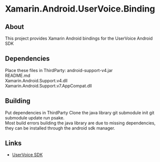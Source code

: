 # Xamarin.Android.UserVoice.Binding #

## About ##

This project provides Xamarin Android bindings for the UserVoice Android SDK

## Dependencies ##
Place these files in ThirdParty:
android-support-v4.jar                   
README.md                                
Xamarin.Android.Support.v4.dll           
Xamarin.Android.Support.v7.AppCompat.dll 

	
## Building ##
Put dependencies in ThirdParty
Clone the java library
git submodule init
git submodule update
run psake.	
Most build errors building the java library are due to missing dependencies, they can be installed through the android sdk manager.	

## Links ##
* [UserVoice SDK](https://github.com/uservoice/uservoice-android-sdk)

